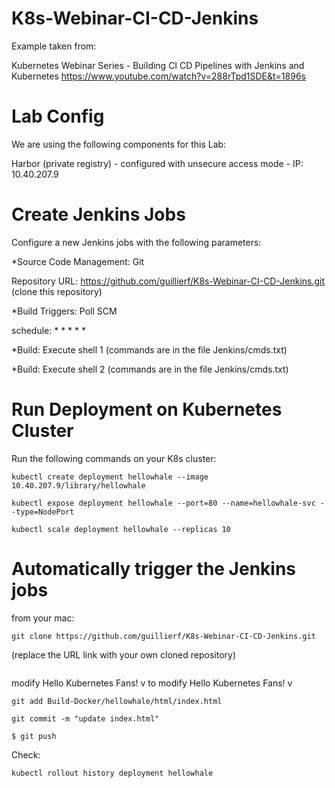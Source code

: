 # K8s-Webinar-CI-CD-Jenkins

Example taken from:

Kubernetes Webinar Series - Building CI CD Pipelines with Jenkins and Kubernetes
https://www.youtube.com/watch?v=288rTpd1SDE&t=1896s

# Lab Config
We are using the following components for this Lab:

Harbor (private registry) - configured with unsecure access mode - IP: 10.40.207.9

# Create Jenkins Jobs

Configure a new Jenkins jobs with the following parameters:

*Source Code Management: Git

Repository URL: https://github.com/guillierf/K8s-Webinar-CI-CD-Jenkins.git (clone this repository)

*Build Triggers: Poll SCM

schedule: * * * * *

*Build: Execute shell 1 (commands are in the file Jenkins/cmds.txt)

*Build: Execute shell 2 (commands are in the file Jenkins/cmds.txt)


# Run Deployment on Kubernetes Cluster

Run the following commands on your K8s cluster:

```
kubectl create deployment hellowhale --image 10.40.207.9/library/hellowhale
```

```
kubectl expose deployment hellowhale --port=80 --name=hellowhale-svc --type=NodePort
```

```
kubectl scale deployment hellowhale --replicas 10
```

# Automatically trigger the Jenkins jobs

from your mac:

```
git clone https://github.com/guillierf/K8s-Webinar-CI-CD-Jenkins.git
```
(replace the URL link with your own cloned repository)

```vi Build-Docker/hellowhale/html/index.html
```

modify Hello Kubernetes Fans! v<X> to modify Hello Kubernetes Fans! v<Y>

```
git add Build-Docker/hellowhale/html/index.html
```

```
git commit -m "update index.html"
```

```
$ git push
```

Check:
```
kubectl rollout history deployment hellowhale
```
